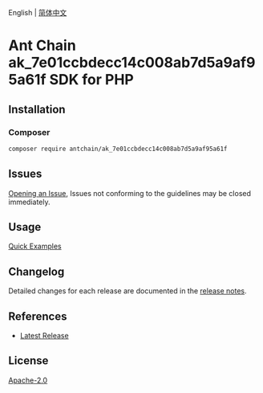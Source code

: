 English | [简体中文](README-CN.md)

# Ant Chain ak_7e01ccbdecc14c008ab7d5a9af95a61f SDK for PHP

## Installation

### Composer

```bash
composer require antchain/ak_7e01ccbdecc14c008ab7d5a9af95a61f
```

## Issues

[Opening an Issue](https://github.com/alipay/antchain-openapi-prod-sdk/issues/new), Issues not conforming to the guidelines may be closed immediately.

## Usage

[Quick Examples](https://github.com/alipay/antchain-openapi-prod-sdk/blob/master/docs/0-Examples-EN.md#quick-examples)

## Changelog

Detailed changes for each release are documented in the [release notes](./ChangeLog.txt).

## References

* [Latest Release](https://github.com/antchain-openapi-sdk-php)

## License

[Apache-2.0](http://www.apache.org/licenses/LICENSE-2.0)

